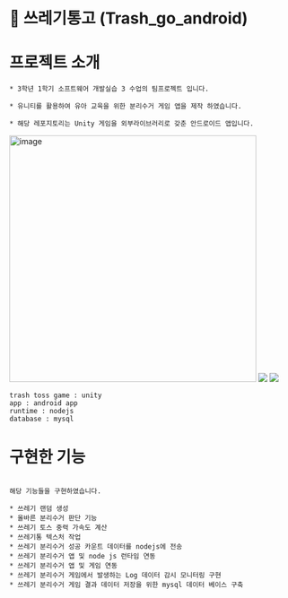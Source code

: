 # 🧻 쓰레기통고 (Trash_go_android)

<h1>프로젝트 소개</h1>

```
* 3학년 1학기 소프트웨어 개발실습 3 수업의 팀프로젝트 입니다.

* 유니티를 활용하여 유아 교육을 위한 분리수거 게임 앱을 제작 하였습니다.

* 해당 레포지토리는 Unity 게임을 외부라이브러리로 갖춘 안드로이드 앱입니다.

```

<img width="440" alt="image" src="https://github.com/amazon7737/trash_go/assets/76634341/f83e5550-2f70-4e56-b6eb-ca9055e12003">



<img src = "https://user-images.githubusercontent.com/76634341/245063434-373341c6-e9de-4e40-9303-e32cadf6466d.gif">
  
<img src = "https://user-images.githubusercontent.com/76634341/245063451-85f80cae-87e4-4c61-8ea7-5e73567c2f13.gif">

```
trash toss game : unity
app : android app
runtime : nodejs
database : mysql

```

<h1>구현한 기능</h1>

```

해당 기능들을 구현하였습니다.

* 쓰레기 랜덤 생성
* 올바른 분리수거 판단 기능
* 쓰레기 토스 중력 가속도 계산
* 쓰레기통 텍스처 작업
* 쓰레기 분리수거 성공 카운트 데이터를 nodejs에 전송
* 쓰레기 분리수거 앱 및 node js 런타임 연동
* 쓰레기 분리수거 앱 및 게임 연동
* 쓰레기 분리수거 게임에서 발생하는 Log 데이터 감시 모니터링 구현
* 쓰레기 분리수거 게임 결과 데이터 저장을 위한 mysql 데이터 베이스 구축

```
